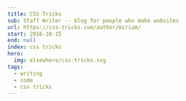 ```yaml
---
title: CSS Tricks
sub: Staff Writer -- blog for people who make websites
url: https://css-tricks.com/author/miriam/
start: 2016-10-15
end: null
index: css tricks
hero:
  img: elsewhere/css-tricks.svg
tags:
  - writing
  - code
  - css tricks
---
```

